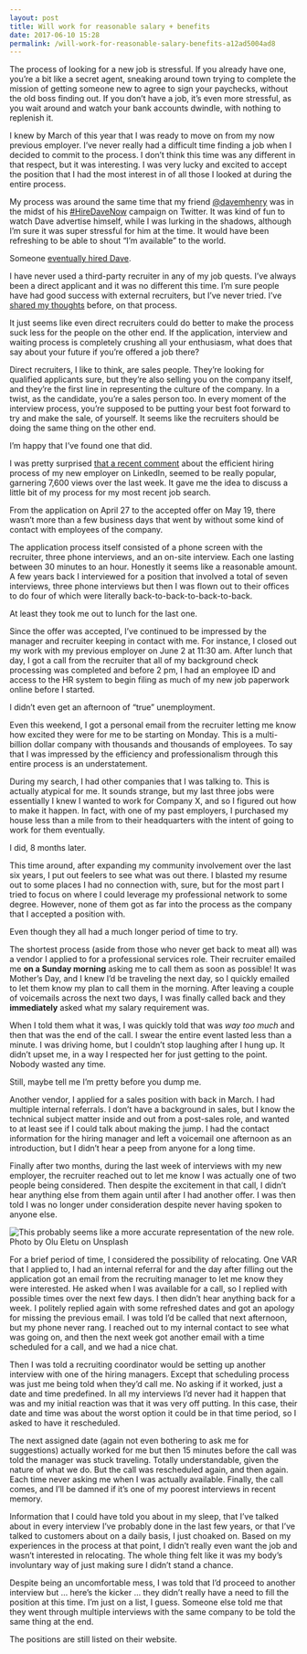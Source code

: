 ```yaml
---
layout: post
title: Will work for reasonable salary + benefits
date: 2017-06-10 15:28
permalink: /will-work-for-reasonable-salary-benefits-a12ad5004ad8
---
```


The process of looking for a new job is stressful. If you already have one, you’re a bit like a secret agent, sneaking around town trying to complete the mission of getting someone new to agree to sign your paychecks, without the old boss finding out. If you don’t have a job, it’s even more stressful, as you wait around and watch your bank accounts dwindle, with nothing to replenish it.

I knew by March of this year that I was ready to move on from my now previous employer. I’ve never really had a difficult time finding a job when I decided to commit to the process. I don’t think this time was any different in that respect, but it was interesting. I was very lucky and excited to accept the position that I had the most interest in of all those I looked at during the entire process.

My process was around the same time that my friend [@davemhenry](https://twitter.com/davemhenry) was in the midst of his [#HireDaveNow](https://twitter.com/search?q=%23HireDaveNow) campaign on Twitter. It was kind of fun to watch Dave advertise himself, while I was lurking in the shadows, although I’m sure it was super stressful for him at the time. It would have been refreshing to be able to shout “I’m available” to the world.

Someone [eventually hired Dave](http://geekfluent.com/2017/05/22/job-search-successful-im-headed-to-the-cloud/).

I have never used a third-party recruiter in any of my job quests. I’ve always been a direct applicant and it was no different this time. I’m sure people have had good success with external recruiters, but I’ve never tried. I’ve [shared my thoughts](https://vmstan.com/new-recruit-er-239b48359021) before, on that process.

It just seems like even direct recruiters could do better to make the process suck less for the people on the other end. If the application, interview and waiting process is completely crushing all your enthusiasm, what does that say about your future if you’re offered a job there?

Direct recruiters, I like to think, are sales people. They’re looking for qualified applicants sure, but they’re also selling you on the company itself, and they’re the first line in representing the culture of the company. In a twist, as the candidate, you’re a sales person too. In every moment of the interview process, you’re supposed to be putting your best foot forward to try and make the sale, of yourself. It seems like the recruiters should be doing the same thing on the other end.

I’m happy that I’ve found one that did.

I was pretty surprised [that a recent comment](https://www.linkedin.com/feed/update/urn:li:activity:6276806474467471360) about the efficient hiring process of my new employer on LinkedIn, seemed to be really popular, garnering 7,600 views over the last week. It gave me the idea to discuss a little bit of my process for my most recent job search.

From the application on April 27 to the accepted offer on May 19, there wasn’t more than a few business days that went by without some kind of contact with employees of the company.

The application process itself consisted of a phone screen with the recruiter, three phone interviews, and an on-site interview. Each one lasting between 30 minutes to an hour. Honestly it seems like a reasonable amount. A few years back I interviewed for a position that involved a total of seven interviews, three phone interviews but then I was flown out to their offices to do four of which were literally back-to-back-to-back-to-back.

At least they took me out to lunch for the last one.

Since the offer was accepted, I’ve continued to be impressed by the manager and recruiter keeping in contact with me. For instance, I closed out my work with my previous employer on June 2 at 11:30 am. After lunch that day, I got a call from the recruiter that all of my background check processing was completed and before 2 pm, I had an employee ID and access to the HR system to begin filing as much of my new job paperwork online before I started.

I didn’t even get an afternoon of “true” unemployment.

Even this weekend, I got a personal email from the recruiter letting me know how excited they were for me to be starting on Monday. This is a multi-billion dollar company with thousands and thousands of employees. To say that I was impressed by the efficiency and professionalism through this entire process is an understatement.

During my search, I had other companies that I was talking to. This is actually atypical for me. It sounds strange, but my last three jobs were essentially I knew I wanted to work for Company X, and so I figured out how to make it happen. In fact, with one of my past employers, I purchased my house less than a mile from to their headquarters with the intent of going to work for them eventually.

I did, 8 months later.

This time around, after expanding my community involvement over the last six years, I put out feelers to see what was out there. I blasted my resume out to some places I had no connection with, sure, but for the most part I tried to focus on where I could leverage my professional network to some degree. However, none of them got as far into the process as the company that I accepted a position with.

Even though they all had a much longer period of time to try.

The shortest process (aside from those who never get back to meat all) was a vendor I applied to for a professional services role. Their recruiter emailed me **on a Sunday morning** asking me to call them as soon as possible! It was Mother’s Day, and I knew I’d be traveling the next day, so I quickly emailed to let them know my plan to call them in the morning. After leaving a couple of voicemails across the next two days, I was finally called back and they **immediately** asked what my salary requirement was.

When I told them what it was, I was quickly told that was _way too much_ and then that was the end of the call. I swear the entire event lasted less than a minute. I was driving home, but I couldn’t stop laughing after I hung up. It didn’t upset me, in a way I respected her for just getting to the point. Nobody wasted any time.

Still, maybe tell me I’m pretty before you dump me.

Another vendor, I applied for a sales position with back in March. I had multiple internal referrals. I don’t have a background in sales, but I know the technical subject matter inside and out from a post-sales role, and wanted to at least see if I could talk about making the jump. I had the contact information for the hiring manager and left a voicemail one afternoon as an introduction, but I didn’t hear a peep from anyone for a long time.

Finally after two months, during the last week of interviews with my new employer, the recruiter reached out to let me know I was actually one of two people being considered. Then despite the excitement in that call, I didn’t hear anything else from them again until after I had another offer. I was then told I was no longer under consideration despite never having spoken to anyone else.

![This probably seems like a more accurate representation of the new role. Photo by Olu Eletu on Unsplash](https://vmstanblog.files.wordpress.com/2017/06/06d38-1tkoqpifdhlyxj9huit9weg.jpeg)

For a brief period of time, I considered the possibility of relocating. One VAR that I applied to, I had an internal referral for and the day after filling out the application got an email from the recruiting manager to let me know they were interested. He asked when I was available for a call, so I replied with possible times over the next few days. I then didn’t hear anything back for a week. I politely replied again with some refreshed dates and got an apology for missing the previous email. I was told I’d be called that next afternoon, but my phone never rang. I reached out to my internal contact to see what was going on, and then the next week got another email with a time scheduled for a call, and we had a nice chat.

Then I was told a recruiting coordinator would be setting up another interview with one of the hiring managers. Except that scheduling process was just me being told when they’d call me. No asking if it worked, just a date and time predefined. In all my interviews I’d never had it happen that was and my initial reaction was that it was very off putting. In this case, their date and time was about the worst option it could be in that time period, so I asked to have it rescheduled.

The next assigned date (again not even bothering to ask me for suggestions) actually worked for me but then 15 minutes before the call was told the manager was stuck traveling. Totally understandable, given the nature of what we do. But the call was rescheduled again, and then again. Each time never asking me when I was actually available. Finally, the call comes, and I’ll be damned if it’s one of my poorest interviews in recent memory.

Information that I could have told you about in my sleep, that I’ve talked about in every interview I’ve probably done in the last few years, or that I’ve talked to customers about on a daily basis, I just choaked on. Based on my experiences in the process at that point, I didn’t really even want the job and wasn’t interested in relocating. The whole thing felt like it was my body’s involuntary way of just making sure I didn’t stand a chance.

Despite being an uncomfortable mess, I was told that I’d proceed to another interview but … here’s the kicker … they didn’t really have a need to fill the position at this time. I’m just on a list, I guess. Someone else told me that they went through multiple interviews with the same company to be told the same thing at the end.

The positions are still listed on their website.
